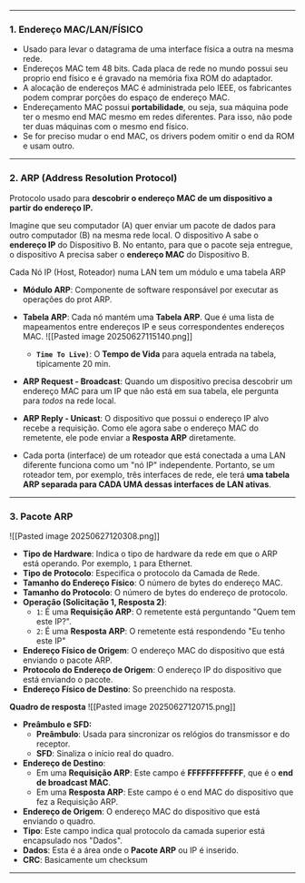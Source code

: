 
---

### **1. Endereço MAC/LAN/FÍSICO**
- Usado para levar o datagrama de uma interface física a outra na mesma rede.
- Endereços MAC tem 48 bits. Cada placa de rede no mundo possui seu proprio end físico e é gravado na memória fixa ROM do adaptador.
- A alocação de endereços MAC é administrada pelo IEEE, os fabricantes podem comprar porções do espaço de endereço MAC. 
- Endereçamento MAC possui **portabilidade**, ou seja, sua máquina pode ter o mesmo end MAC mesmo em redes diferentes. Para isso, não pode ter duas máquinas com o mesmo end físico.
- Se for preciso mudar o end MAC, os drivers podem omitir o end da ROM e usam outro.

---
### **2. ARP (Address Resolution Protocol)** 

Protocolo usado para **descobrir o endereço MAC de um dispositivo a partir do endereço IP.**

Imagine que seu computador (A) quer enviar um pacote de dados para outro computador (B) na mesma rede local. O dispositivo A sabe o **endereço IP** do Dispositivo B. No entanto, para que o pacote seja entregue, o dispositivo A precisa saber o **endereço MAC** do Dispositivo B.

Cada Nó IP (Host, Roteador) numa LAN tem um módulo e uma tabela ARP
- **Módulo ARP**: Componente de software responsável por executar as operações do prot ARP.
- **Tabela ARP**: Cada nó mantém uma **Tabela ARP**. Que é uma lista de mapeamentos entre endereços IP e seus correspondentes endereços MAC.
	![[Pasted image 20250627115140.png]]
	- **`Time To Live)`**: O **Tempo de Vida** para aquela entrada na tabela, tipicamente 20 min.

- **ARP Request - Broadcast**: Quando um dispositivo precisa descobrir um endereço MAC para um IP que não está em sua tabela, ele pergunta para _todos_ na rede local. 
- **ARP Reply - Unicast**: O dispositivo que possui o endereço IP alvo recebe a requisição. Como ele agora sabe o endereço MAC do remetente, ele pode enviar a **Resposta ARP** diretamente.

- Cada porta (interface) de um roteador que está conectada a uma LAN diferente funciona como um "nó IP" independente. Portanto, se um roteador tem, por exemplo, três interfaces de rede, ele terá **uma tabela ARP separada para CADA UMA dessas interfaces de LAN ativas**.

---
### **3. Pacote ARP** 

![[Pasted image 20250627120308.png]]

- **Tipo de Hardware**: Indica o tipo de hardware da rede em que o ARP está operando. Por exemplo, `1` para Ethernet.
- **Tipo de Protocolo**: Especifica o protocolo da Camada de Rede.
- **Tamanho do Endereço Físico**: O número de bytes do endereço MAC.
- **Tamanho do Protocolo**: O número de bytes do endereço de protocolo. 
- **Operação (Solicitação 1, Resposta 2)**:
    - `1`: É uma **Requisição ARP**: O remetente está perguntando "Quem tem este IP?".
    - `2`: É uma **Resposta ARP**: O remetente está respondendo "Eu tenho este IP"
- **Endereço Físico de Origem**: O endereço MAC do dispositivo que está enviando o pacote ARP.
- **Protocolo do Endereço de Origem**: O endereço IP do dispositivo que está enviando o pacote.
- **Endereço Físico de Destino**: So preenchido na resposta.

**Quadro de resposta**
![[Pasted image 20250627120715.png]]

- **Preâmbulo e SFD:**
    - **Preâmbulo**: Usada para sincronizar os relógios do transmissor e do receptor.
    - **SFD**: Sinaliza o início real do quadro.
- **Endereço de Destino**:
    - Em uma **Requisição ARP**: Este campo é **FFFFFFFFFFFF**, que é o **end de broadcast MAC**.
    - Em uma **Resposta ARP**: Este campo é o end MAC do dispositivo que fez a Requisição ARP.
- **Endereço de Origem**: O endereço MAC do dispositivo que está enviando o quadro.
- **Tipo**: Este campo indica qual protocolo da camada superior está encapsulado nos "Dados".
- **Dados**: Esta é a área onde o **Pacote ARP** ou IP é inserido.
- **CRC**: Basicamente um checksum

---
